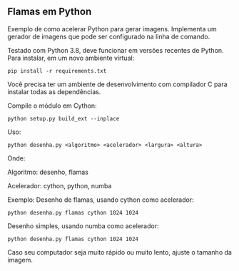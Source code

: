 Flamas em Python
----------------

Exemplo de como acelerar Python para gerar imagens.
Implementa um gerador de imagens que pode ser configurado na linha de comando.


Testado com Python 3.8, deve funcionar em versões recentes de Python.
Para instalar, em um novo ambiente virtual:
```
pip install -r requirements.txt
```
Você precisa ter um ambiente de desenvolvimento com compilador C para instalar todas as dependências.

Compile o módulo em Cython:
```
python setup.py build_ext --inplace
```

Uso:
```
python desenha.py <algoritmo> <acelerador> <largura> <altura>
```
Onde:

Algoritmo: desenho, flamas

Acelerador: cython, python, numba

Exemplo:
Desenho de flamas, usando cython como acelerador:
```
python desenha.py flamas cython 1024 1024
```

Desenho simples, usando numba como acelerador:
```
python desenha.py flamas cython 1024 1024
```

Caso seu computador seja muito rápido ou muito lento, ajuste o tamanho da imagem.

